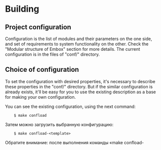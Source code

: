 # Building

## Project configuration
Configuration is the list of modules and their parameters on the one side, and set of requirements to system functionality on the other. Check the "Modular structure of Embox" section for more details. The current configuration is in the files of "conf/" directory.

## Choice of configuration
To set the configuration with desired properties, it's necessary to describe these properties in the "conf/" directory. But if the similar configuration is already exists, it'll be easy for you to use the existing description as a base for making your own configuration.

You can see the existing configuration, using the next command:
```
    $ make confload
```
Затем можно загрузить выбранную конфигурацию:
```
    $ make confload-<template>
```
Обратите внимание: после выполнения команды «make confload-<template>» в Вашей папке «сonf/» появятся файлы выбранной Вами конфигурации. Файлы, находящиеся ранее в папке «сonf/» будут удалены.

Пример:
```
    $ make confload
    List of available templates:
      ...
      platform/quake3/qemu
      ...
    Use 'make confload-<template>' to load one.

    $ make confload-platform/quake3/qemu
```
в данном примере мы выбрали имеющуюся в списке конфигурацию "platform/quake3/qemu".

## Сборка из имеющейся конфигурации
Для сборки образа необходимо установить выбранную конфигурацию в качестве текущей, как описано в предыдущем примере. А затем выполнить команду: 
```
    $ make
```
Если всё заработало правильно -- Вы увидите надпись «Build complete». Также по адресу «build/base/bin/embox» появится файл образа в ELF-формате.

Например:
```
    text	   data	    bss	    dec	    hex	filename
    1259425	 248540	170593504	172101469	a420f5d	build/base/bin/embox
    Build complete
```

## Изменение характеристик системы
После выбора конфигурации Вы можете изменить её, используя файл «сonf/». Напоминаем: если сделать «make confload-<template>» или произвести очистку, которая затронет текущую конфигурацию (например, «make distclean»), текущие изменения потеряются.

### Изменение функциональности системы
#### Изменение списка модулей
Функциональность системы описывается в файле «mods.сonf», поэтому Вам стоит работать с этим файлом, если Вы хотите изменить функционал. Например, для включения новой команды в список нужно добавить в «mods.сonf» следующую строчку:
```
    include <PACKAGE_NAME>.<MODULE_NAME>
```
Например:
```
    include embox.cmds.help
```
Тот же самый принцип работает и для стандартных модулей.

#### Параметры модуля
Для изменения параметров модуля нужно указать в скобках имя опции и желаемое значение. Например: чтобы установить размер стека потока нужно изменить (или добавить) параметр *thread_stack_size* в модуль *embox.kernel.thread.core*:
```
    include embox.kernel.thread.core(thread_stack_size=0x4000)
```

#### Порядок загрузки
Также можно повлиять на порядок загрузки модулей системы в конфигурации. Для этого используется атрибут «@Runlevel(level)» (например: *@Runlevel(2)*), но обычно этого не требуется, поскольку модули загружаются по зависимостям между ними.


#### Изменение реализации интерфейса
Для изменения реализации интерфейса или абстрактного модуля (подробнее об этом -- в разделе «Модульная структура Embox»), нужно просто подключить другой модуль, реализующий данный интерфейс.

Например, абстрактный модуль *heap_api*:
```
    @DefaultImpl(heap_bm)
    abstract module heap_api {
    	...
    }
```
Для подключения модуля *heap_simple*, который также реализует данный интерфейс
```
    module heap_simple extends heap_api {module heap_simple extends heap_api {
    ...
    }
```
необходимо удалить (если есть) модуль *heap_bm*, то есть следующую строчку:
```
    include embox.mem.heap_bm
```
и все остальные модули, которые наследуют данный абстрактный модуль, и добавить:
```
    include embox.mem.heap_simple
```

### Изменение флагов компиляции (отладка, оптимизации)
Некоторыми флагами компиляции можно управлять. В файле «conf/build.conf» прописаны флаги компиляции.
Например, флаг оптимизации (флаг, который часто требует изменения):
```
    CFLAGS += -O0
```
Строчку выше стоит заменить на:
```
    CFLAGS += -O2
```
для сборки с оптимизацией *O2*.

Также важным флагом является флаг *-g* линкера, который добавляет в образ системы секцию с отладочной информацией:
```
    LDFLAGS += -N -g
```
Его также можно удалить для уменьшения размера, но тогда отладка будет недоступна.

## Очистка проекта
Сборка Embox происходит в несколько этапов. Основные из них это:

* Конфигурация проекта
* Создание графа зависимостей модулей и генерация на его основе артефактов для сборки
* Сама сборка (компиляция, линковка)

Можно сбрасывать (очищать) проект до разных стадий сборки. Для этого используются три цели make:

* make distclean
* make cacheclean
* make clean

Цель *clean* просто удаляет папку «build» c собранными объектными и бинарными файлами. Для большинства случаев этого достаточно.

Цель *cacheclean* полностью выполняет цель *clean* (то есть удаляет папку «build»), но кроме этого удаляет также папку «mk/.cache», в которой содержатся артефакты от разбора mybuild-файлов (файлов описания модулей).

Цель *distclean* полностью приводит проект в первоначальное состояние. То есть удаляет рабочую конфигурацию, чистит все сгенерированные и скомпилированные файлы.

## Полезные команды

### Справка по командам сборки
Больше информации о возможностях командной строки при сборке можно получить с помощью *make* цели *help*:
```
    $ make help
```
Существуют различные подразделы цели *help*, например, *help-mod*:
```
    $ make help-mod
```
Получить справку по управлению модулями можно следующим способом:
```
Usage: make mod-<INFO>

  Print <INFO> info about modules:
  list: list all modules included in build
  brief-<module_name>: show brief informataion about module: dependencies, options,
	source files
  include-reason-<module_name>: show dependence subtree desribing why <module_name>
    was included in build
```

### Получение дизассемблера текущего образа
Файл с дизассебмлером можно получить с помощью команды:
```
    $ make disasm
```

### Получение графа модулей
Граф модулей в png-формате можно получить через:
```
    $ make dot
```
После выполнения команды *$ make dot* появится файл *build/doc/embox.png*.

Вам потребуется установить пакет *graphviz*:
```
   $ sudo apt install graphviz
```

### Получение документации из комментариев в doxygen-формате
Для того, чтобы сгенерировать документацию по API из комментариев в doxygen-формате, можно воспользоваться командой:
```
    $ make docsgen
```
После выполнения команды *$ make docsgen* появится папка *build/docs/html*, в которой находится сгенерированная документация в html-формате.

Также Вам потребуется пакет *doxygen*:
```
   $ sudo apt install doxygen
```

### Управление модулями
Для получения списка всех модулей, которые включены в текущую конфигурацию, нужно выполнить команду:
```
   $ make mod-list
```

Можно получить более подробную информацию по каждому модулю. Например, информацию о модуле *embox.net.route* можно получить с помощью команды:
```
    $ make mod-brief-embox.net.route
```
В результате Вы получите следующий вывод:
```
    --- embox.net.route ---
    Inclusion reason: as dependence
    Depends:
   	embox.net.core
    	embox.mem.pool_ndebug
    	embox.util.DListDebug
    Dependents:
    	embox.cmd.net.ping
     	embox.cmd.net.route
     	embox.net.af_inet
     	embox.net.ipv4
     	embox.net.tcp_sock
    OptInsts:
    	route_table_size : 8
    Sources:
     src/net/l3/route.c
```
Из полученного выше результата можно узнать: список файлов, включённых в модуль; опции с уже установленными значениями; причину, по которой включен модуль (напрямую из конфига или подтянулся по зависимостям) и зависимости самого модуля.

Иногда нужно понять, почему подключается тот или иной модуль. Для этого можно воспользоваться командой:
```
    make include-reason-<module_name>
```
Продемонстрируем работу этой команды на примере того же модуля *embox.net.route*:
```
    $ make mod-include-reason-embox.net.route
    embox.net.route: as dependence:
    	embox.cmd.net.ping: explicit
    	embox.cmd.net.route: explicit
    	embox.net.af_inet: explicit
    	embox.net.ipv4: explicit
    	embox.net.tcp_sock: explicit
    #
```
